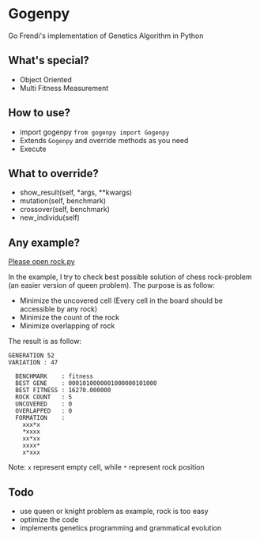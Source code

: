 Gogenpy
=======

Go Frendi's implementation of Genetics Algorithm in Python

What's special?
---------------
* Object Oriented
* Multi Fitness Measurement

How to use?
-----------
* import gogenpy `from gogenpy import Gogenpy`
* Extends `Gogenpy` and override methods as you need
* Execute

What to override?
-----------------
* show_result(self, *args, **kwargs)
* mutation(self, benchmark)
* crossover(self, benchmark)
* new_individu(self)

Any example?
------------
[Please open rock.py](rock.py)

In the example, I try to check best possible solution of chess rock-problem (an easier version of queen problem).
The purpose is as follow:
* Minimize the uncovered cell (Every cell in the board should be accessible by any rock)
* Minimize the count of the rock
* Minimize overlapping of rock

The result is as follow:
```
GENERATION 52
VARIATION : 47

  BENCHMARK    : fitness
  BEST GENE    : 0001010000001000000101000
  BEST FITNESS : 16270.000000
  ROCK COUNT   : 5
  UNCOVERED    : 0
  OVERLAPPED   : 0
  FORMATION    :
    xxx*x
    *xxxx
    xx*xx
    xxxx*
    x*xxx
```
Note: `x` represent empty cell, while `*` represent rock position

Todo
----
* use queen or knight problem as example, rock is too easy
* optimize the code
* implements genetics programming and grammatical evolution
